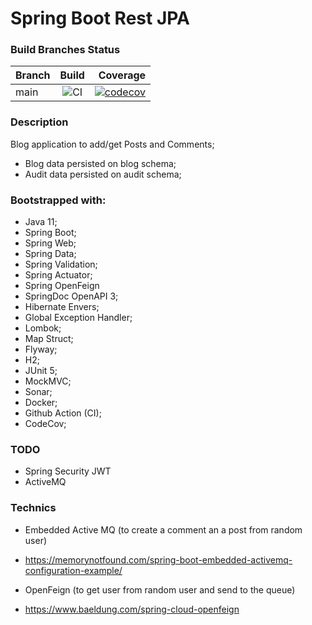 # Spring Boot Rest JPA

### Build Branches Status

| Branch |                                          Build                                           |                                                                                                                                                   Coverage |
|--------|:----------------------------------------------------------------------------------------:|-----------------------------------------------------------------------------------------------------------------------------------------------------------:|
| main   | ![CI](https://github.com/oseasjs/springboot-rest-jpa/workflows/CI/badge.svg?branch=main) | [![codecov](https://codecov.io/gh/oseasjs/springboot-rest-jpa/branch/main/graph/badge.svg)](https://codecov.io/gh/oseasjs/springboot-rest-jpa/branch/main) |

### Description

Blog application to add/get Posts and Comments;  
* Blog data persisted on blog schema;
* Audit data persisted on audit schema;

### Bootstrapped with:

- Java 11;
- Spring Boot;
- Spring Web;
- Spring Data;
- Spring Validation;
- Spring Actuator;
- Spring OpenFeign
- SpringDoc OpenAPI 3;
- Hibernate Envers;
- Global Exception Handler;
- Lombok;
- Map Struct;
- Flyway;
- H2;
- JUnit 5;
- MockMVC;
- Sonar;
- Docker;
- Github Action (CI);
- CodeCov;

### TODO
- Spring Security JWT
- ActiveMQ

### Technics
-  Embedded Active MQ (to create a comment an a post from random user)
- https://memorynotfound.com/spring-boot-embedded-activemq-configuration-example/

- OpenFeign (to get user from random user and send to the queue)
- https://www.baeldung.com/spring-cloud-openfeign
